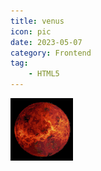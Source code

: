 ```yaml
---
title: venus
icon: pic
date: 2023-05-07
category: Frontend
tag:
    - HTML5
---
```


<img src="/html5/eg_venus.gif">

